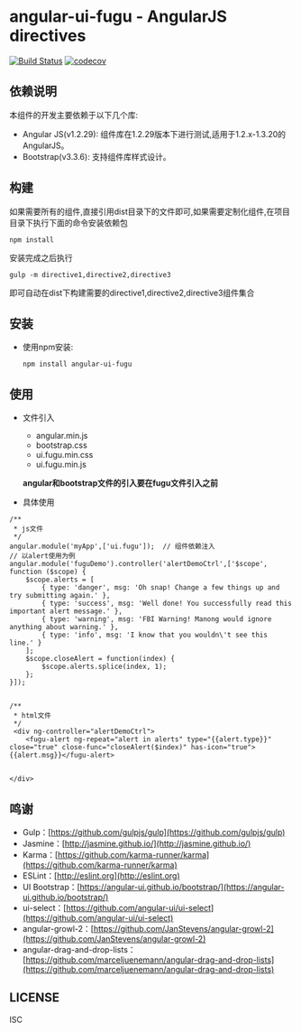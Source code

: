 # angular-ui-fugu - AngularJS directives 

[![Build Status](https://travis-ci.org/xgfe/angular-ui-fugu.svg?branch=master)](https://travis-ci.org/xgfe/angular-ui-fugu)
[![codecov](https://codecov.io/gh/xgfe/angular-ui-fugu/branch/master/graph/badge.svg)](https://codecov.io/gh/xgfe/angular-ui-fugu)

## 依赖说明

本组件的开发主要依赖于以下几个库:

- Angular JS(v1.2.29): 组件库在1.2.29版本下进行测试,适用于1.2.x-1.3.20的AngularJS。
- Bootstrap(v3.3.6): 支持组件库样式设计。

## 构建
如果需要所有的组件,直接引用dist目录下的文件即可,如果需要定制化组件,在项目目录下执行下面的命令安装依赖包

```
npm install
```
安装完成之后执行

```
gulp -m directive1,directive2,directive3
```
即可自动在dist下构建需要的directive1,directive2,directive3组件集合

## 安装
- 使用npm安装:

	```
	npm install angular-ui-fugu
	```

## 使用
- 文件引入
	- angular.min.js
	- bootstrap.css
	- ui.fugu.min.css
	- ui.fugu.min.js

	**angular和bootstrap文件的引入要在fugu文件引入之前**
- 具体使用

```
/**
 * js文件
 */
angular.module('myApp',['ui.fugu']);  // 组件依赖注入
// 以alert使用为例
angular.module('fuguDemo').controller('alertDemoCtrl',['$scope', function ($scope) {
    $scope.alerts = [
        { type: 'danger', msg: 'Oh snap! Change a few things up and try submitting again.' },
        { type: 'success', msg: 'Well done! You successfully read this important alert message.' },
        { type: 'warning', msg: 'FBI Warning! Manong would ignore anything about warning.' },
        { type: 'info', msg: 'I know that you wouldn\'t see this line.' }
    ];
    $scope.closeAlert = function(index) {
        $scope.alerts.splice(index, 1);
    };
}]);


/**
 * html文件
 */
 <div ng-controller="alertDemoCtrl">
    <fugu-alert ng-repeat="alert in alerts" type="{{alert.type}}" close="true" close-func="closeAlert($index)" has-icon="true">{{alert.msg}}</fugu-alert>

    
</div>

```
## 鸣谢
- Gulp：[https://github.com/gulpjs/gulp](https://github.com/gulpjs/gulp)
- Jasmine：[http://jasmine.github.io/](http://jasmine.github.io/)
- Karma：[https://github.com/karma-runner/karma](https://github.com/karma-runner/karma)
- ESLint：[http://eslint.org](http://eslint.org)
- UI Bootstrap：[https://angular-ui.github.io/bootstrap/](https://angular-ui.github.io/bootstrap/)
- ui-select：[https://github.com/angular-ui/ui-select](https://github.com/angular-ui/ui-select)
- angular-growl-2：[https://github.com/JanStevens/angular-growl-2](https://github.com/JanStevens/angular-growl-2)
- angular-drag-and-drop-lists：[https://github.com/marceljuenemann/angular-drag-and-drop-lists](https://github.com/marceljuenemann/angular-drag-and-drop-lists)


## LICENSE
ISC
